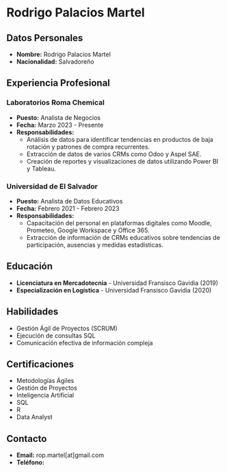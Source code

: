 # Rodrigo Palacios Martel

## Datos Personales
- **Nombre:** Rodrigo Palacios Martel
- **Nacionalidad:** Salvadoreño

## Experiencia Profesional
### Laboratorios Roma Chemical
- **Puesto:** Analista de Negocios
- **Fecha:** Marzo 2023 - Presente
- **Responsabilidades:**
  - Análisis de datos para identificar tendencias en productos de baja rotación y patrones de compra recurrentes.
  - Extracción de datos de varios CRMs como Odoo y Aspel SAE.
  - Creación de reportes y visualizaciones de datos utilizando Power BI y Tableau.

### Universidad de El Salvador
- **Puesto:** Analista de Datos Educativos
- **Fecha:** Febrero 2021 - Febrero 2023
- **Responsabilidades:**
  - Capacitación del personal en plataformas digitales como Moodle, Prometeo, Google Workspace y Office 365.
  - Extracción de información de CRMs educativos sobre tendencias de participación, ausencias y medidas estadísticas.

## Educación
- **Licenciatura en Mercadotecnia** - Universidad Fransisco Gavidia (2019)
- **Especialización en Logística** - Universidad Fransisco Gavidia (2020)

## Habilidades
- Gestión Ágil de Proyectos (SCRUM)
- Ejecución de consultas SQL
- Comunicación efectiva de información compleja

## Certificaciones
- Metodologías Ágiles
- Gestión de Proyectos
- Inteligencia Artificial
- SQL
- R
- Data Analyst

## Contacto
- **Email:** rop.martel[at]gmail.com
- **Teléfono:** 
